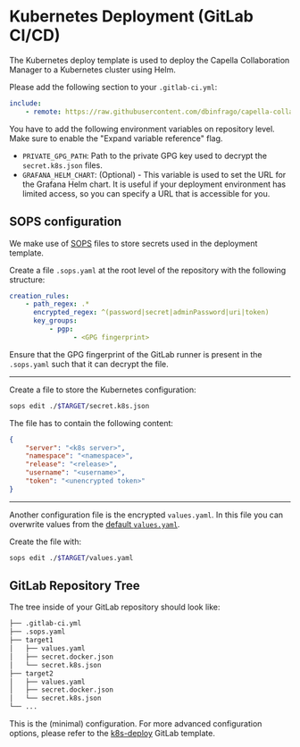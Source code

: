 <!--
 ~ SPDX-FileCopyrightText: Copyright DB InfraGO AG and contributors
 ~ SPDX-License-Identifier: Apache-2.0
 -->

# Kubernetes Deployment (GitLab CI/CD)

The Kubernetes deploy template is used to deploy the Capella Collaboration
Manager to a Kubernetes cluster using Helm.

Please add the following section to your `.gitlab-ci.yml`:

```yaml
include:
    - remote: https://raw.githubusercontent.com/dbinfrago/capella-collab-manager/${CAPELLA_COLLABORATION_MANAGER_REVISION}/ci-templates/gitlab/k8s-deploy.yml
```

You have to add the following environment variables on repository level. Make
sure to enable the "Expand variable reference" flag.

- `PRIVATE_GPG_PATH`: Path to the private GPG key used to decrypt the
  `secret.k8s.json` files.
- `GRAFANA_HELM_CHART`: (Optional) - This variable is used to set the URL for
  the Grafana Helm chart. It is useful if your deployment environment has
  limited access, so you can specify a URL that is accessible for you.

## SOPS configuration

We make use of [SOPS](https://github.com/getsops/sops) files to store secrets
used in the deployment template.

Create a file `.sops.yaml` at the root level of the repository with the
following structure:

```yaml
creation_rules:
    - path_regex: .*
      encrypted_regex: ^(password|secret|adminPassword|uri|token)
      key_groups:
          - pgp:
                - <GPG fingerprint>
```

Ensure that the GPG fingerprint of the GitLab runner is present in the
`.sops.yaml` such that it can decrypt the file.

---

Create a file to store the Kubernetes configuration:

```zsh
sops edit ./$TARGET/secret.k8s.json
```

The file has to contain the following content:

```json
{
    "server": "<k8s server>",
    "namespace": "<namespace>",
    "release": "<release>",
    "username": "<username>",
    "token": "<unencrypted token>"
}
```

---

Another configuration file is the encrypted `values.yaml`. In this file you can
overwrite values from the
[default `values.yaml`](https://github.com/dbinfrago/capella-collab-manager/blob/main/helm/values.yaml).

Create the file with:

```zsh
sops edit ./$TARGET/values.yaml
```

## GitLab Repository Tree

The tree inside of your GitLab repository should look like:

```zsh
├── .gitlab-ci.yml
├── .sops.yaml
├── target1
│   ├── values.yaml
│   ├── secret.docker.json
│   └── secret.k8s.json
├── target2
│   ├── values.yaml
│   ├── secret.docker.json
│   └── secret.k8s.json
└── ...
```

This is the (minimal) configuration. For more advanced configuration options,
please refer to the
[k8s-deploy](https://github.com/dbinfrago/capella-collab-manager/blob/main/ci-templates/gitlab/k8s-deploy.yml)
GitLab template.
